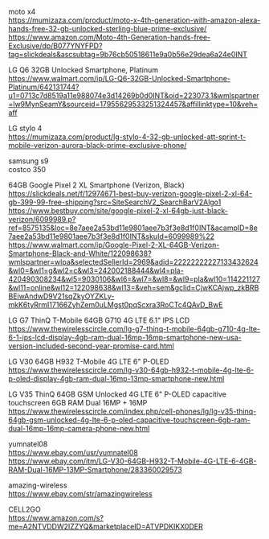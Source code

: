 


moto x4     
https://mumizaza.com/product/moto-x-4th-generation-with-amazon-alexa-hands-free-32-gb-unlocked-sterling-blue-prime-exclusive/      
https://www.amazon.com/Moto-4th-Generation-hands-free-Exclusive/dp/B077YNYFPD?tag=slickdeals&ascsubtag=9b76cb50518611e9a0b56e29dea6a24e0INT        

LG Q6 32GB Unlocked Smartphone, Platinum     
https://www.walmart.com/ip/LG-Q6-32GB-Unlocked-Smartphone-Platinum/642131744?u1=0713c7d8519a11e988074e3d14269b0d0INT&oid=223073.1&wmlspartner=lw9MynSeamY&sourceid=17955629533251324457&affillinktype=10&veh=aff


LG stylo 4    
https://mumizaza.com/product/lg-stylo-4-32-gb-unlocked-att-sprint-t-mobile-verizon-aurora-black-prime-exclusive-phone/        


samsung s9  
costco  350 

64GB Google Pixel 2 XL Smartphone (Verizon, Black)
https://slickdeals.net/f/12974671-best-buy-verizon-google-pixel-2-xl-64-gb-399-99-free-shipping?src=SiteSearchV2_SearchBarV2Algo1         
https://www.bestbuy.com/site/google-pixel-2-xl-64gb-just-black-verizon/6099989.p?ref=8575135&loc=8e7aee2a53bd11e9801aee7b3f3e8d1f0INT&acampID=8e7aee2a53bd11e9801aee7b3f3e8d1f0INT&skuId=6099989%22               
https://www.walmart.com/ip/Google-Pixel-2-XL-64GB-Verizon-Smartphone-Black-and-White/122098638?wmlspartner=wlpa&selectedSellerId=2969&adid=22222222227133432624&wl0=&wl1=g&wl2=c&wl3=242002188444&wl4=pla-420490308234&wl5=9030106&wl6=&wl7=&wl8=&wl9=pla&wl10=114221127&wl11=online&wl12=122098638&wl13=&veh=sem&gclid=CjwKCAjwp_zkBRBBEiwAndwD9V21sqZkyOYZKLy-mkK6tyRrmI17166ZyhZem0uLMgst0pqScxra3RoCTc4QAvD_BwE     


  


LG G7 ThinQ T-Mobile 64GB G710 4G LTE 6.1" IPS LCD     
https://www.thewirelesscircle.com/lg-g7-thinq-t-mobile-64gb-g710-4g-lte-6-1-ips-lcd-display-4gb-ram-dual-16mp-16mp-smartphone-new-usa-version-included-second-year-promise-card.html     

LG V30 64GB H932 T-Mobile 4G LTE 6" P-OLED    
https://www.thewirelesscircle.com/lg-v30-64gb-h932-t-mobile-4g-lte-6-p-oled-display-4gb-ram-dual-16mp-13mp-smartphone-new.html     

LG V35 ThinQ 64GB GSM Unlocked 4G LTE 6" P-OLED capacitive touchscreen 6GB RAM Dual 16MP + 16MP     
https://www.thewirelesscircle.com/index.php/cell-phones/lg/lg-v35-thinq-64gb-gsm-unlocked-4g-lte-6-p-oled-capacitive-touchscreen-6gb-ram-dual-16mp-16mp-camera-phone-new.html     

yumnatel08    
https://www.ebay.com/usr/yumnatel08      
https://www.ebay.com/itm/LG-V30-64GB-H932-T-Mobile-4G-LTE-6-4GB-RAM-Dual-16MP-13MP-Smartphone/283360029573       


amazing-wireless    
https://www.ebay.com/str/amazingwireless    


CELL2GO     
https://www.amazon.com/s?me=A2NTVDDW2IZZYQ&marketplaceID=ATVPDKIKX0DER      

